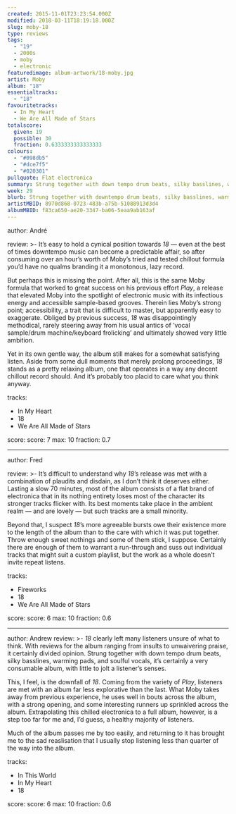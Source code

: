 ```yaml
---
created: 2015-11-01T23:23:54.000Z
modified: 2018-03-11T18:19:18.000Z
slug: moby-18
type: reviews
tags:
  - "19"
  - 2000s
  - moby
  - electronic
featuredimage: album-artwork/18-moby.jpg
artist: Moby
album: "18"
essentialtracks:
  - "18"
favouritetracks:
  - In My Heart
  - We Are All Made of Stars
totalscore:
  given: 19
  possible: 30
  fraction: 0.6333333333333333
colours:
  - "#098db5"
  - "#dce7f5"
  - "#020301"
pullquote: Flat electronica
summary: Strung together with down tempo drum beats, silky basslines, warming pads, and soulful vocals, it’s certainly a very consumable album, with little to jolt a listener’s senses. This, I feel, is the downfall of 18.
week: 29
blurb: Strung together with downtempo drum beats, silky basslines, warming pads, and soulful vocals, it’s a very consumable album with little to jolt listeners' senses.
artistMBID: 8970d868-0723-483b-a75b-51088913d3d4
albumMBID: f83ca650-ae20-3347-ba06-5eaa9ab163af
---
```

author: André

review: >-
  It’s easy to hold a cynical position towards *18* — even at the best of times downtempo music can become a predictable affair, so after consuming over an hour’s worth of Moby’s tried and tested chillout formula you’d have no qualms branding it a monotonous, lazy record. 
  
  But perhaps this is missing the point. After all, this is the same Moby formula that worked to great success on his previous effort *Play*, a release that elevated Moby into the spotlight of electronic music with its infectious energy and accessible sample-based grooves. Therein lies Moby’s strong point; accessibility, a trait that is difficult to master, but apparently easy to exaggerate. Obliged by previous success, *18* was disappointingly methodical, rarely steering away from his usual antics of ‘vocal sample/drum machine/keyboard frolicking’ and ultimately showed very little ambition. 
  
  Yet in its own gentle way, the album still makes for a somewhat satisfying listen. Aside from some dull moments that merely prolong proceedings, *18* stands as a pretty relaxing album, one that operates in a way any decent chillout record should. And it’s probably too placid to care what you think anyway.

tracks:
  - In My Heart
  - ­18
  - ­We Are All Made of Stars

score:
  score: 7
  max: 10
  fraction: 0.7

---
author: Fred

review: >-
  It’s difficult to understand why *18*’s release was met with a combination of plaudits and disdain, as I don’t think it deserves either. Lasting a slow 70 minutes, most of the album consists of a flat brand of electronica that in its nothing entirety loses most of the character its stronger tracks flicker with. Its best moments take place in the ambient realm — and are lovely — but such tracks are a small minority. 
  
  Beyond that, I suspect *18*’s more agreeable bursts owe their existence more to the length of the album than to the care with which it was put together. Throw enough sweet nothings and some of them stick, I suppose. Certainly there are enough of them to warrant a run-through and suss out individual tracks that might suit a custom playlist, but the work as a whole doesn’t invite repeat listens.

tracks:
  - Fireworks
  - ­18
  - ­We Are All Made of Stars

score:
  score: 6
  max: 10
  fraction: 0.6

---
author: Andrew
review: >-
  *18* clearly left many listeners unsure of what to think. With reviews for the album ranging from insults to unwaivering praise, it certainly divided opinion. Strung together with down tempo drum beats, silky basslines, warming pads, and soulful vocals, it’s certainly a very consumable album, with little to jolt a listener’s senses. 
  
  This, I feel, is the downfall of *18*. Coming from the variety of *Play*, listeners are met with an album far less explorative than the last. What Moby takes away from previous experience, he uses well in bouts across the album, with a strong opening, and some interesting runners up sprinkled across the album. Extrapolating this chilled electronica to a full album, however, is a step too far for me and, I’d guess, a healthy majority of listeners. 
  
  Much of the album passes me by too easily, and returning to it has brought me to the sad reaslisation that I usually stop listening less than quarter of the way into the album.

tracks:
  - In This World
  - ­In My Heart
  - ­18

score:
  score: 6
  max: 10
  fraction: 0.6
